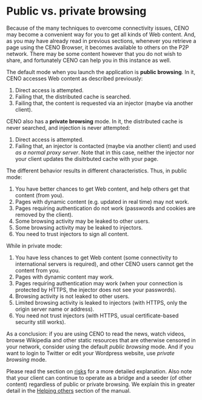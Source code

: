 # Public vs. private browsing

Because of the many techniques to overcome connectivity issues, CENO may become a convenient way for you to get all kinds of Web content.  And, as you may have already read in previous sections, whenever you retrieve a page using the CENO Browser, it becomes available to others on the P2P network. There may be some content however that you do not wish to share, and fortunately CENO can help you in this instance as well.

The default mode when you launch the application is **public browsing**.  In it, CENO accesses Web content as described previously:

 1. Direct access is attempted.
 2. Failing that, the distributed cache is searched.
 3. Failing that, the content is requested via an injector (maybe via another client).

CENO also has a **private browsing** mode.  In it, the distributed cache is never searched, and injection is never attempted:

 1. Direct access is attempted.
 2. Failing that, an injector is contacted (maybe via another client) and used *as a normal proxy server*. Note that in this case, neither the injector nor your client updates the disitrbuted cache with your page.

The different behavior results in different characteristics.  Thus, in public mode:

 1. You have better chances to get Web content, and help others get that content (from you).
 2. Pages with dynamic content (e.g. updated in real time) may not work.
 3. Pages requiring authentication do not work (passwords and cookies are removed by the client).
 4. Some browsing activity may be leaked to other users.
 5. Some browsing activity may be leaked to injectors.
 6. You need to trust injectors to sign all content.

While in private mode:

 1. You have less chances to get Web content (some connectivity to international servers is required), and other CENO users cannot get the content from you.
 2. Pages with dynamic content may work.
 3. Pages requiring authentication may work (when your connection is protected by HTTPS, the injector does not see your passwords).
 4. Browsing activity is not leaked to other users.
 5. Limited browsing activity is leaked to injectors (with HTTPS, only the origin server name or address).
 6. You need not trust injectors (with HTTPS, usual certificate-based security still works).

As a conclusion: if you are using CENO to read the news, watch videos, browse Wikipedia and other static resources that are otherwise censored in your network, consider using the default *public browsing* mode. And if you want to login to Twitter or edit your Wordpress website, use *private browsing* mode.

Please read the section on [risks](risks.md) for a more detailed explanation.  Also note that your client can continue to operate as a bridge and a seeder (of other content) regardless of public or private browsing. We explain this in greater detail in the [Helping others](../browser/bridging.md) section of the manual.

